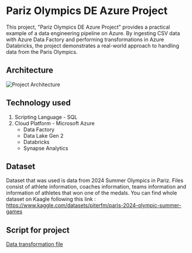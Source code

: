 # Pariz Olympics DE Azure Project
This project, "Pariz Olympics DE Azure Project" provides a practical example of a data engineering pipeline on Azure. By ingesting CSV data with Azure Data Factory and performing transformations in Azure Databricks, the project demonstrates a real-world approach to handling data from the Paris Olympics.

## Architecture
![Project Architecture](https://github.com/Svenko333/Pariz-Olympics-DE-Azure-Project/blob/main/Project%20Architecture.jpg)

## Technology used
1. Scripting Language - SQL
2. Cloud Platform - Microsoft Azure
     - Data Factory 
     - Data Lake Gen 2
     - Databricks
     - Synapse Analytics

## Dataset
Dataset that was used is data from 2024 Summer Olympics in Pariz. Files consist of athlete information, coaches information, teams information and information of athletes that won one of the medals. You can find whole dataset on Kaagle following this link : https://www.kaggle.com/datasets/piterfm/paris-2024-olympic-summer-games

## Script for project
<a href="https://github.com/Svenko333/Pariz-Olympics-DE-Azure-Project/blob/main/Pariz%20Olympic%20Transformation.ipynb">Data transformation file</a> 

